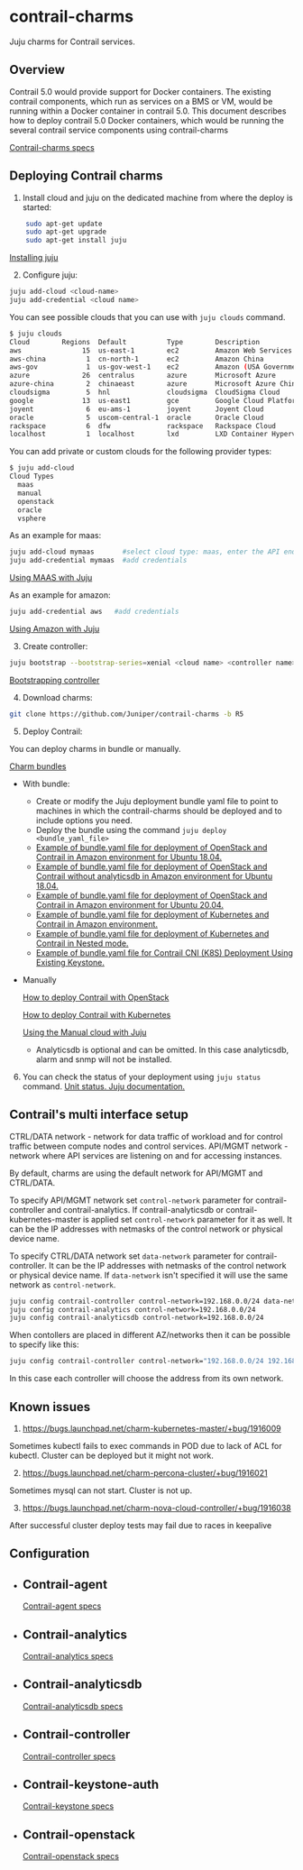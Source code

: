 # contrail-charms
Juju charms for Contrail services.

Overview
--------

Contrail 5.0 would provide support for Docker containers. The existing contrail components, which run as services on a BMS or VM, would be running within a Docker container in contrail 5.0.
This document describes how to deploy contrail 5.0 Docker containers, which would be running the several contrail service components using contrail-charms

[Contrail-charms specs](specs/contrail-charms.md)

Deploying Contrail charms
-------------------------

1. Install cloud and juju on the dedicated machine from where the deploy is started:

```bash
    sudo apt-get update
    sudo apt-get upgrade
    sudo apt-get install juju
```

[Installing juju](https://docs.jujucharms.com/2.4/en/getting-started)

2. Configure juju:

```bash
juju add-cloud <cloud-name>
juju add-credential <cloud name>
```

You can see possible clouds that you can use with `juju clouds` command.

```bash
$ juju clouds
Cloud        Regions  Default          Type        Description
aws               15  us-east-1        ec2         Amazon Web Services
aws-china          1  cn-north-1       ec2         Amazon China
aws-gov            1  us-gov-west-1    ec2         Amazon (USA Government)
azure             26  centralus        azure       Microsoft Azure
azure-china        2  chinaeast        azure       Microsoft Azure China
cloudsigma         5  hnl              cloudsigma  CloudSigma Cloud
google            13  us-east1         gce         Google Cloud Platform
joyent             6  eu-ams-1         joyent      Joyent Cloud
oracle             5  uscom-central-1  oracle      Oracle Cloud
rackspace          6  dfw              rackspace   Rackspace Cloud
localhost          1  localhost        lxd         LXD Container Hypervisor
```

You can add private or custom clouds for the following provider types:

```bash
$ juju add-cloud
Cloud Types
  maas
  manual
  openstack
  oracle
  vsphere
```

As an example for maas:

```bash
juju add-cloud mymaas       #select cloud type: maas, enter the API endpoint url)
juju add-credential mymaas  #add credentials
```

[Using MAAS with Juju](https://docs.jujucharms.com/2.4/en/clouds-maas)

As an example for amazon:

```bash
juju add-credential aws   #add credentials
```

[Using Amazon with Juju](https://docs.jujucharms.com/2.4/en/help-aws)

3. Create controller:

```bash
juju bootstrap --bootstrap-series=xenial <cloud name> <controller name>
```

[Bootstrapping controller](https://docs.jujucharms.com/2.4/en/controllers-creating)

4. Download charms:

```bash
git clone https://github.com/Juniper/contrail-charms -b R5
```

5. Deploy Contrail:

You can deploy charms in bundle or manually.

[Charm bundles](https://docs.jujucharms.com/2.4/en/charms-bundles)

- With bundle:
    - Create or modify the Juju deployment bundle yaml file to point to machines in which the contrail-charms should be deployed and to include options you need.
    - Deploy the bundle using the command `juju deploy <bundle_yaml_file>`
    - [Example of bundle.yaml file for deployment of OpenStack and Contrail in Amazon environment for Ubuntu 18.04.](examples/contrail-openstack-bionic/bundle.yaml)
    - [Example of bundle.yaml file for deployment of OpenStack and Contrail without analyticsdb in Amazon environment for Ubuntu 18.04.](examples/contrail-openstack-without-analyticsdb-bionic/bundle.yaml)
    - [Example of bundle.yaml file for deployment of OpenStack and Contrail in Amazon environment for Ubuntu 20.04.](examples/contrail-openstack-focal/bundle.yaml)
    - [Example of bundle.yaml file for deployment of Kubernetes and Contrail in Amazon environment.](examples/contrail-k8s/bundle.yaml)
    - [Example of bundle.yaml file for deployment of Kubernetes and Contrail in Nested mode.](examples/contrail-k8s-nested/bundle.yaml)
    - [Example of bundle.yaml file for Contrail CNI (K8S) Deployment Using Existing Keystone.](examples/contrail-hybrid-k8s-openstack/bundle.yaml)

- Manually

    [How to deploy Contrail with OpenStack](./manual-deploy.md)

    [How to deploy Contrail with Kubernetes](./manual-deploy-kubernetes.md)

    [Using the Manual cloud with Juju](https://docs.jujucharms.com/2.4/en/clouds-manual)

    * Analyticsdb is optional and can be omitted. In this case analyticsdb, alarm and snmp will not be installed.

6. You can check the status of your deployment using `juju status` command.
[Unit status. Juju documentation.](https://docs.jujucharms.com/2.4/en/reference-status)

Contrail's multi interface setup
--------------------------------

CTRL/DATA network - network for data traffic of workload and for control traffic between compute nodes and control services.
API/MGMT network - network where API services are listening on and for accessing instances.

By default, charms are using the default network for API/MGMT and CTRL/DATA.

To specify API/MGMT network set `control-network` parameter for contrail-controller and contrail-analytics. If contrail-analyticsdb or contrail-kubernetes-master is applied set `control-network` parameter for it as well. It can be the IP addresses with netmasks of the control network or physical device name.

To specify CTRL/DATA network set `data-network` parameter for contrail-controller. It can be the IP addresses with netmasks of the control network or physical device name. If `data-network` isn't specified it will use the same network as `control-network`.

```bash
juju config contrail-controller control-network=192.168.0.0/24 data-network=ens4
juju config contrail-analytics control-network=192.168.0.0/24
juju config contrail-analyticsdb control-network=192.168.0.0/24
```

When contollers are placed in different AZ/networks then it can be possible to specify like this:

```bash
juju config contrail-controller control-network="192.168.0.0/24 192.168.1.0/24 192.168.2.0/24" data-network=ens4
```

In this case each controller will choose the address from its own network.

Known issues
------------

1. https://bugs.launchpad.net/charm-kubernetes-master/+bug/1916009

Sometimes kubectl fails to exec commands in POD due to lack of ACL for kubectl.
Cluster can be deployed but it might not work.

2. https://bugs.launchpad.net/charm-percona-cluster/+bug/1916021

Sometimes mysql can not start.
Cluster is not up.

3. https://bugs.launchpad.net/charm-nova-cloud-controller/+bug/1916038

After successful cluster deploy tests may fail due to races in keepalive

Configuration
-------------

- ## Contrail-agent
    [Contrail-agent specs](contrail-agent/README.md)

- ## Contrail-analytics
    [Contrail-analytics specs](contrail-analytics/README.md)

- ## Contrail-analyticsdb
    [Contrail-analyticsdb specs](contrail-analyticsdb/README.md)

- ## Contrail-controller
    [Contrail-controller specs](contrail-controller/README.md)

- ## Contrail-keystone-auth
    [Contrail-keystone specs](contrail-keystone/README.md)

- ## Contrail-openstack
    [Contrail-openstack specs](contrail-openstack/README.md)
